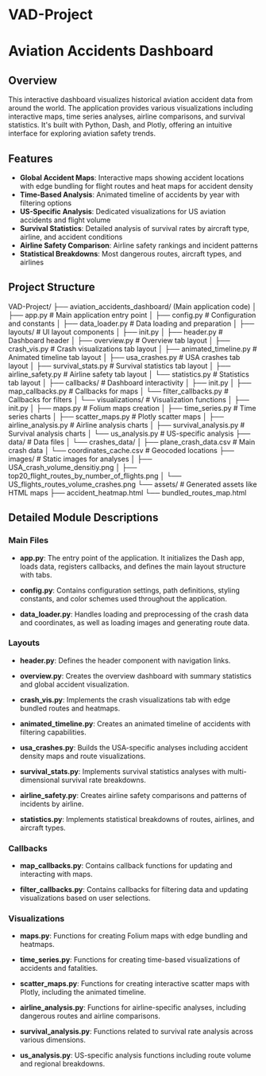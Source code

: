 # VAD-Project

# Aviation Accidents Dashboard

## Overview

This interactive dashboard visualizes historical aviation accident data from around the world. The application provides various visualizations including interactive maps, time series analyses, airline comparisons, and survival statistics. It's built with Python, Dash, and Plotly, offering an intuitive interface for exploring aviation safety trends.

## Features

- **Global Accident Maps**: Interactive maps showing accident locations with edge bundling for flight routes and heat maps for accident density
- **Time-Based Analysis**: Animated timeline of accidents by year with filtering options
- **US-Specific Analysis**: Dedicated visualizations for US aviation accidents and flight volume
- **Survival Statistics**: Detailed analysis of survival rates by aircraft type, airline, and accident conditions
- **Airline Safety Comparison**: Airline safety rankings and incident patterns
- **Statistical Breakdowns**: Most dangerous routes, aircraft types, and airlines

## Project Structure


VAD-Project/ 
├── aviation_accidents_dashboard/ (Main application code) 
│ ├── app.py # Main application entry point 
│ ├── config.py # Configuration and constants 
│ ├── data_loader.py # Data loading and preparation 
│ ├── layouts/ # UI layout components
│       ├── init.py 
│       ├── header.py # Dashboard header 
│       ├── overview.py # Overview tab layout 
│       ├── crash_vis.py # Crash visualizations tab layout 
│       ├── animated_timeline.py # Animated timeline tab layout 
│       ├── usa_crashes.py # USA crashes tab layout 
│       ├── survival_stats.py # Survival statistics tab layout 
│       ├── airline_safety.py # Airline safety tab layout 
│       └── statistics.py # Statistics tab layout 
│ ├── callbacks/ # Dashboard interactivity
│       ├── init.py 
│       ├── map_callbacks.py # Callbacks for maps
│       └── filter_callbacks.py # Callbacks for filters 
│ └── visualizations/ # Visualization functions 
│       ├── init.py 
│       ├── maps.py # Folium maps creation 
│       ├── time_series.py # Time series charts 
│       ├── scatter_maps.py # Plotly scatter maps 
│       ├── airline_analysis.py # Airline analysis charts 
│       ├── survival_analysis.py # Survival analysis charts 
│       └── us_analysis.py # US-specific analysis 
├── data/ # Data files 
│     └── crashes_data/ 
│           ├── plane_crash_data.csv # Main crash data 
│           └── coordinates_cache.csv # Geocoded locations 
├── images/ # Static images for analyses 
│     ├── USA_crash_volume_densitiy.png 
│     ├── top20_flight_routes_by_number_of_flights.png 
│     └── US_flights_routes_volume_crashes.png 
└── assets/ # Generated assets like HTML maps 
      ├── accident_heatmap.html 
      └── bundled_routes_map.html



## Detailed Module Descriptions

### Main Files

- **app.py**: The entry point of the application. It initializes the Dash app, loads data, registers callbacks, and defines the main layout structure with tabs.

- **config.py**: Contains configuration settings, path definitions, styling constants, and color schemes used throughout the application.

- **data_loader.py**: Handles loading and preprocessing of the crash data and coordinates, as well as loading images and generating route data.

### Layouts

- **header.py**: Defines the header component with navigation links.

- **overview.py**: Creates the overview dashboard with summary statistics and global accident visualization.

- **crash_vis.py**: Implements the crash visualizations tab with edge bundled routes and heatmaps.

- **animated_timeline.py**: Creates an animated timeline of accidents with filtering capabilities.

- **usa_crashes.py**: Builds the USA-specific analyses including accident density maps and route visualizations.

- **survival_stats.py**: Implements survival statistics analyses with multi-dimensional survival rate breakdowns.

- **airline_safety.py**: Creates airline safety comparisons and patterns of incidents by airline.

- **statistics.py**: Implements statistical breakdowns of routes, airlines, and aircraft types.

### Callbacks

- **map_callbacks.py**: Contains callback functions for updating and interacting with maps.

- **filter_callbacks.py**: Contains callbacks for filtering data and updating visualizations based on user selections.

### Visualizations

- **maps.py**: Functions for creating Folium maps with edge bundling and heatmaps.

- **time_series.py**: Functions for creating time-based visualizations of accidents and fatalities.

- **scatter_maps.py**: Functions for creating interactive scatter maps with Plotly, including the animated timeline.

- **airline_analysis.py**: Functions for airline-specific analyses, including dangerous routes and airline comparisons.

- **survival_analysis.py**: Functions related to survival rate analysis across various dimensions.

- **us_analysis.py**: US-specific analysis functions including route volume and regional breakdowns.